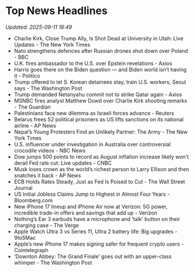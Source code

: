 # Top News Headlines

_Updated: 2025-09-11 18:49_

- Charlie Kirk, Close Trump Ally, Is Shot Dead at University in Utah: Live Updates - The New York Times
- Nato strengthens defences after Russian drones shot down over Poland - BBC
- U.K. fires ambassador to the U.S. over Epstein revelations - Axios
- Harris goes there on the Biden question — and Biden world isn’t having it - Politico
- Trump offered to let S. Korean detainees stay, train U.S. workers, Seoul says - The Washington Post
- Trump demanded Netanyahu commit not to strike Qatar again - Axios
- MSNBC fires analyst Matthew Dowd over Charlie Kirk shooting remarks - The Guardian
- Palestinians face new dilemma as Israeli forces advance - Reuters
- Belarus frees 52 political prisoners as US lifts sanctions on its national airline - AP News
- Nepal’s Young Protesters Find an Unlikely Partner: The Army - The New York Times
- U.S. influencer under investigation in Australia over controversial crocodile videos - NBC News
- Dow jumps 500 points to record as August inflation increase likely won't derail Fed rate cut: Live updates - CNBC
- Musk loses crown as the world’s richest person to Larry Ellison and then snatches it back - AP News
- ECB Holds Rates Steady, Just as Fed Is Poised to Cut - The Wall Street Journal
- US Initial Jobless Claims Jump to Highest in Almost Four Years - Bloomberg.com
- New iPhone 17 lineup and iPhone Air now at Verizon: 5G power, incredible trade-in offers and savings that add up - Verizon
- Nothing’s Ear 3 earbuds have a microphone and ‘talk’ button on their charging case - The Verge
- Apple Watch Ultra 3 vs Series 11, Ultra 2 battery life: Big upgrades - 9to5Mac
- Apple’s new iPhone 17 makes signing safer for frequent crypto users - Cointelegraph
- ‘Downton Abbey: The Grand Finale’ goes out with an upper-class whimper - The Washington Post